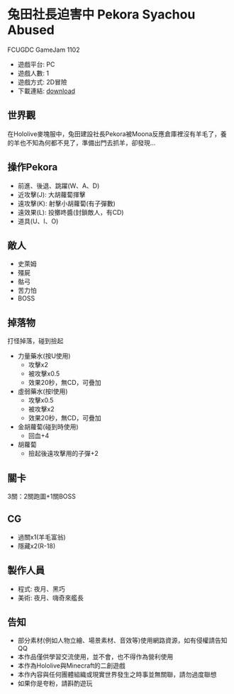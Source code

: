 # 兔田社長迫害中 Pekora Syachou Abused
FCUGDC GameJam 1102
 * 遊戲平台: PC
 * 遊戲人數: 1
 * 遊戲方式: 2D冒險
 * 下載連結: [download](https://github.com/yorutsuki123/Pekora_Syachou_Abused/releases)

## 世界觀
在Hololive麥塊服中，兔田建設社長Pekora被Moona反應倉庫裡沒有羊毛了，養的羊也不知為何都不見了，準備出門去抓羊，卻發現...

## 操作Pekora
* 前進、後退、跳躍(W、A、D)
* 近攻擊(J): 大胡蘿蔔揮擊
* 遠攻擊(K): 射擊小胡蘿蔔(有子彈數)
* 遠效果(L): 投擲咚醬(封鎖敵人，有CD)
* 道具(U、I、O)

## 敵人
* 史萊姆
* 殭屍
* 骷弓
* 苦力怕
* BOSS

## 掉落物
打怪掉落，碰到撿起
* 力量藥水(按U使用)
    * 攻擊x2
    * 被攻擊x0.5
    * 效果20秒，無CD，可疊加
* 虛弱藥水(按I使用)
    * 攻擊x0.5
    * 被攻擊x2
    * 效果20秒，無CD，可疊加
* 金胡蘿蔔(碰到時使用)
    * 回血+4
* 胡蘿蔔
    * 撿起後遠攻擊用的子彈+2

## 關卡
3關：2關跑圖+1關BOSS

## CG
* 過關x1(羊毛富翁)
* 隱藏x2(R-18)

## 製作人員
* 程式: 夜月、黑巧
* 美術: 夜月、嗨奇來艦長

## 告知
* 部分素材(例如人物立繪、場景素材、音效等)使用網路資源，如有侵權請告知QQ
* 本作品僅供學習交流使用，並不會，也不得作為營利使用
* 本作為Hololive與Minecraft的二創遊戲
* 本作內容與任何團體組織或現實世界發生之時事並無關聯，請勿過度聯想
* 如果你是夸粉，請斟酌遊玩
